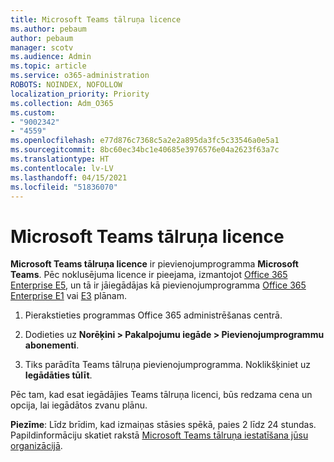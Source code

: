 ```yaml
---
title: Microsoft Teams tālruņa licence
ms.author: pebaum
author: pebaum
manager: scotv
ms.audience: Admin
ms.topic: article
ms.service: o365-administration
ROBOTS: NOINDEX, NOFOLLOW
localization_priority: Priority
ms.collection: Adm_O365
ms.custom:
- "9002342"
- "4559"
ms.openlocfilehash: e77d876c7368c5a2e2a895da3fc5c33546a0e5a1
ms.sourcegitcommit: 8bc60ec34bc1e40685e3976576e04a2623f63a7c
ms.translationtype: HT
ms.contentlocale: lv-LV
ms.lasthandoff: 04/15/2021
ms.locfileid: "51836070"
---
```

# <a name="microsoft-teams-phone-license"></a>Microsoft Teams tālruņa licence

**Microsoft Teams tālruņa licence** ir pievienojumprogramma **Microsoft Teams**. Pēc noklusējuma licence ir pieejama, izmantojot [Office 365 Enterprise E5](https://www.microsoft.com/microsoft-365/business/office-365-enterprise-e5-business-software?rtc=1&activetab=pivot%3aoverviewtab), un tā ir jāiegādājas kā pievienojumprogramma [Office 365 Enterprise E1](https://products.office.com/business/office-365-enterprise-e1-business-software) vai [E3](https://products.office.com/business/office-365-enterprise-e3-business-software) plānam.

1. Pierakstieties programmas Office 365 administrēšanas centrā.

2. Dodieties uz **Norēķini > Pakalpojumu iegāde > Pievienojumprogrammu abonementi**. 

3. Tiks parādīta Teams tālruņa pievienojumprogramma. Noklikšķiniet uz **Iegādāties tūlīt**.

Pēc tam, kad esat iegādājies Teams tālruņa licenci, būs redzama cena un opcija, lai iegādātos zvanu plānu.

**Piezīme**: Līdz brīdim, kad izmaiņas stāsies spēkā, paies 2 līdz 24 stundas. Papildinformāciju skatiet rakstā [Microsoft Teams tālruņa iestatīšana jūsu organizācijā](https://docs.microsoft.com/MicrosoftTeams/setting-up-your-phone-system). 

